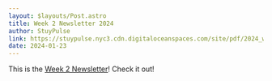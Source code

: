 ```yaml
---
layout: $layouts/Post.astro
title: Week 2 Newsletter 2024
author: StuyPulse
link: https://stuypulse.nyc3.cdn.digitaloceanspaces.com/site/pdf/2024_week2.pdf
date: 2024-01-23
---
```


This is the [Week 2 Newsletter](https://stuypulse.nyc3.cdn.digitaloceanspaces.com/site/pdf/2024_week2.pdf)! Check it out!

